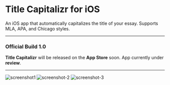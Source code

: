 # Title Capitalizr for iOS
An iOS app that automatically capitalizes the title of your essay. Supports MLA, APA, and Chicago styles.

---

### Official Build 1.0

**Title Capitalizr** will be released on the **App Store** soon. App currently under **review**.

---

![screenshot1](https://user-images.githubusercontent.com/35755386/169195435-a5442bab-d120-492e-b4c8-7278fc0f8775.png)
![screenshot-2](https://user-images.githubusercontent.com/35755386/169195438-f278513f-136f-4fa8-ad72-2ecfe6118931.png)
![screenshot-3](https://user-images.githubusercontent.com/35755386/169195441-51e887a6-5e53-47ae-96ac-27718288066b.png)
